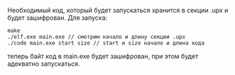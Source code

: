 Необходимый код, который будет запускаться хранится в секции .upx и будет зашифрован.
Для запуска:
	
	make
	./elf.exe main.exe // смотрим начало и длину секции .upx
	./code main.exe start size // start и size начало и длина кода
	
теперь байт код в main.exe будет зашифрован, при этом будет адекватно запускаться.
